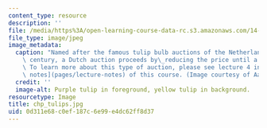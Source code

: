 ```yaml
---
content_type: resource
description: ''
file: /media/https%3A/open-learning-course-data-rc.s3.amazonaws.com/14-129-advanced-contract-theory-spring-2005/0d311e68c0ef187c6e99e4dc62ff8d37_chp_tulips.jpg
file_type: image/jpeg
image_metadata:
  caption: "Named after the famous tulip bulb auctions of the Netherlands in the 17th\
    \ century, a Dutch auction proceeds by\_reducing the price until a buyer is found.\
    \ To learn more about this type of auction, please see lecture 4 in the [lecture\
    \ notes](pages/lecture-notes) of this course. (Image courtesy of Aayesha Siddiqui.)"
  credit: ''
  image-alt: Purple tulip in foreground, yellow tulip in background.
resourcetype: Image
title: chp_tulips.jpg
uid: 0d311e68-c0ef-187c-6e99-e4dc62ff8d37
---
```

